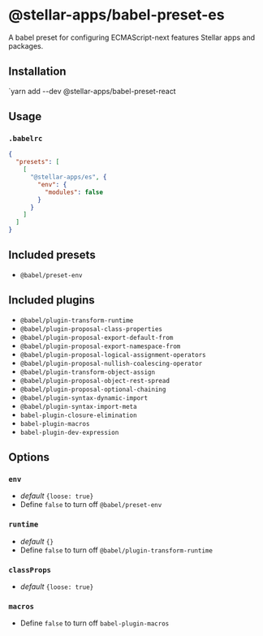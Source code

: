 # @stellar-apps/babel-preset-es
A babel preset for configuring ECMAScript-next features Stellar apps and packages.

## Installation
`yarn add --dev @stellar-apps/babel-preset-react

## Usage
### `.babelrc`
```json
{
  "presets": [
    [
      "@stellar-apps/es", {
        "env": {
          "modules": false
        }
      }
    ]
  ]
}
```
## Included presets
- `@babel/preset-env`

## Included plugins
- `@babel/plugin-transform-runtime`
- `@babel/plugin-proposal-class-properties`
- `@babel/plugin-proposal-export-default-from`
- `@babel/plugin-proposal-export-namespace-from`
- `@babel/plugin-proposal-logical-assignment-operators`
- `@babel/plugin-proposal-nullish-coalescing-operator`
- `@babel/plugin-transform-object-assign`
- `@babel/plugin-proposal-object-rest-spread`
- `@babel/plugin-proposal-optional-chaining`
- `@babel/plugin-syntax-dynamic-import`
- `@babel/plugin-syntax-import-meta`
- `babel-plugin-closure-elimination`
- `babel-plugin-macros`
- `babel-plugin-dev-expression`

## Options
### `env`
- *default* `{loose: true}`
- Define `false` to turn off `@babel/preset-env`

### `runtime`
- *default* `{}`
- Define `false` to turn off `@babel/plugin-transform-runtime`

### `classProps`
- *default* `{loose: true}`

### `macros`
- Define `false` to turn off `babel-plugin-macros`